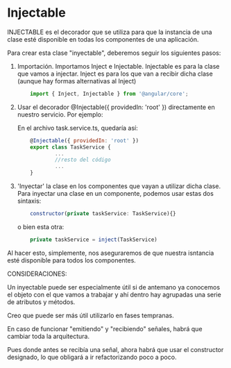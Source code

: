 # Injectable

INJECTABLE es el decorador que se utiliza para que la instancia de una clase esté disponible
en todas los componentes de una aplicación.

Para crear esta clase "inyectable", deberemos seguir los siguientes pasos:


1. Importación. Importamos Inject e Injectable.
    Injectable es para la clase que vamos a injectar.
    Inject es para los que van a recibir dicha clase (aunque hay formas alternativas al Inject)
    
    ```javascript
        import { Inject, Injectable } from '@angular/core';
    ```

2. Usar el decorador @Injectable({ providedIn: 'root' }) 
    directamente en nuestro servicio. Por ejemplo:

    En el archivo task.service.ts, quedaría así:
    ```javascript
        @Injectable({ providedIn: 'root' }) 
        export class TaskService {
                ...
                //resto del código
                ...
        }
    ```

3. 'Inyectar' la clase en los componentes que vayan a utilizar dicha clase.
    Para inyectar una clase en un componente, podemos usar estas dos sintaxis: 
    ```javascript
        constructor(private taskService: TaskService){}
    ```

    o bien esta otra:
    ```javascript
        private taskService = inject(TaskService)
    ```
Al hacer esto, simplemente, nos aseguraremos de que nuestra isntancia esté disponible para todos los componentes.


CONSIDERACIONES:

Un inyectable puede ser especialmente útil si de antemano ya conocemos el objeto
con el que vamos a trabajar y ahí dentro hay agrupadas una serie de atributos y métodos.

Creo que puede ser más útil utilizarlo en fases tempranas. 

En caso de funcionar "emitiendo" y "recibiendo" señales, habrá que cambiar toda la arquitectura.

Pues donde antes se recibía una señal, ahora habrá que usar el constructor designado, 
lo que obligará a ir refactorizando poco a poco.